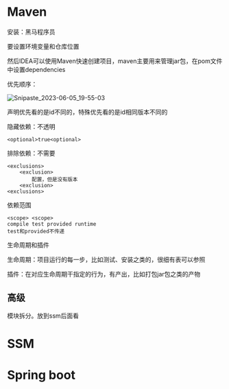# Maven

安装：黑马程序员

要设置环境变量和仓库位置

然后IDEA可以使用Maven快速创建项目，maven主要用来管理jar包，在pom文件中设置dependencies

优先顺序：

![Snipaste_2023-06-05_19-55-03](E:\java_algorithm\学习截图\Snipaste_2023-06-05_19-55-03.png)

声明优先看的是id不同的，特殊优先看的是id相同版本不同的



隐藏依赖：不透明

```
<optional>true<optional>
```







排除依赖：不需要

```
<exclusions>
	<exclusion>
		配置，但是没有版本
	<exclusion>
<exclusions>
```

依赖范围

```
<scope> <scope>
compile test provided runtime
test和provided不传递
```



生命周期和插件

生命周期：项目运行的每一步，比如测试、安装之类的，很细有表可以参照

插件：在对应生命周期干指定的行为，有产出，比如打包jar包之类的产物





## 高级

模块拆分。放到ssm后面看



# SSM





# Spring boot

